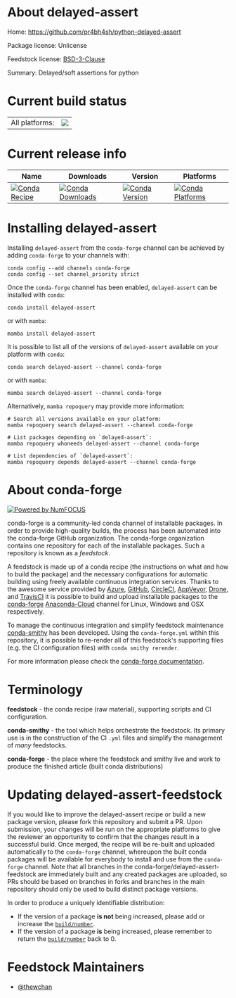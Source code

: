 About delayed-assert
====================

Home: https://github.com/pr4bh4sh/python-delayed-assert

Package license: Unlicense

Feedstock license: [BSD-3-Clause](https://github.com/conda-forge/delayed-assert-feedstock/blob/main/LICENSE.txt)

Summary: Delayed/soft assertions for python

Current build status
====================


<table><tr><td>All platforms:</td>
    <td>
      <a href="https://dev.azure.com/conda-forge/feedstock-builds/_build/latest?definitionId=15940&branchName=main">
        <img src="https://dev.azure.com/conda-forge/feedstock-builds/_apis/build/status/delayed-assert-feedstock?branchName=main">
      </a>
    </td>
  </tr>
</table>

Current release info
====================

| Name | Downloads | Version | Platforms |
| --- | --- | --- | --- |
| [![Conda Recipe](https://img.shields.io/badge/recipe-delayed--assert-green.svg)](https://anaconda.org/conda-forge/delayed-assert) | [![Conda Downloads](https://img.shields.io/conda/dn/conda-forge/delayed-assert.svg)](https://anaconda.org/conda-forge/delayed-assert) | [![Conda Version](https://img.shields.io/conda/vn/conda-forge/delayed-assert.svg)](https://anaconda.org/conda-forge/delayed-assert) | [![Conda Platforms](https://img.shields.io/conda/pn/conda-forge/delayed-assert.svg)](https://anaconda.org/conda-forge/delayed-assert) |

Installing delayed-assert
=========================

Installing `delayed-assert` from the `conda-forge` channel can be achieved by adding `conda-forge` to your channels with:

```
conda config --add channels conda-forge
conda config --set channel_priority strict
```

Once the `conda-forge` channel has been enabled, `delayed-assert` can be installed with `conda`:

```
conda install delayed-assert
```

or with `mamba`:

```
mamba install delayed-assert
```

It is possible to list all of the versions of `delayed-assert` available on your platform with `conda`:

```
conda search delayed-assert --channel conda-forge
```

or with `mamba`:

```
mamba search delayed-assert --channel conda-forge
```

Alternatively, `mamba repoquery` may provide more information:

```
# Search all versions available on your platform:
mamba repoquery search delayed-assert --channel conda-forge

# List packages depending on `delayed-assert`:
mamba repoquery whoneeds delayed-assert --channel conda-forge

# List dependencies of `delayed-assert`:
mamba repoquery depends delayed-assert --channel conda-forge
```


About conda-forge
=================

[![Powered by
NumFOCUS](https://img.shields.io/badge/powered%20by-NumFOCUS-orange.svg?style=flat&colorA=E1523D&colorB=007D8A)](https://numfocus.org)

conda-forge is a community-led conda channel of installable packages.
In order to provide high-quality builds, the process has been automated into the
conda-forge GitHub organization. The conda-forge organization contains one repository
for each of the installable packages. Such a repository is known as a *feedstock*.

A feedstock is made up of a conda recipe (the instructions on what and how to build
the package) and the necessary configurations for automatic building using freely
available continuous integration services. Thanks to the awesome service provided by
[Azure](https://azure.microsoft.com/en-us/services/devops/), [GitHub](https://github.com/),
[CircleCI](https://circleci.com/), [AppVeyor](https://www.appveyor.com/),
[Drone](https://cloud.drone.io/welcome), and [TravisCI](https://travis-ci.com/)
it is possible to build and upload installable packages to the
[conda-forge](https://anaconda.org/conda-forge) [Anaconda-Cloud](https://anaconda.org/)
channel for Linux, Windows and OSX respectively.

To manage the continuous integration and simplify feedstock maintenance
[conda-smithy](https://github.com/conda-forge/conda-smithy) has been developed.
Using the ``conda-forge.yml`` within this repository, it is possible to re-render all of
this feedstock's supporting files (e.g. the CI configuration files) with ``conda smithy rerender``.

For more information please check the [conda-forge documentation](https://conda-forge.org/docs/).

Terminology
===========

**feedstock** - the conda recipe (raw material), supporting scripts and CI configuration.

**conda-smithy** - the tool which helps orchestrate the feedstock.
                   Its primary use is in the construction of the CI ``.yml`` files
                   and simplify the management of *many* feedstocks.

**conda-forge** - the place where the feedstock and smithy live and work to
                  produce the finished article (built conda distributions)


Updating delayed-assert-feedstock
=================================

If you would like to improve the delayed-assert recipe or build a new
package version, please fork this repository and submit a PR. Upon submission,
your changes will be run on the appropriate platforms to give the reviewer an
opportunity to confirm that the changes result in a successful build. Once
merged, the recipe will be re-built and uploaded automatically to the
`conda-forge` channel, whereupon the built conda packages will be available for
everybody to install and use from the `conda-forge` channel.
Note that all branches in the conda-forge/delayed-assert-feedstock are
immediately built and any created packages are uploaded, so PRs should be based
on branches in forks and branches in the main repository should only be used to
build distinct package versions.

In order to produce a uniquely identifiable distribution:
 * If the version of a package **is not** being increased, please add or increase
   the [``build/number``](https://docs.conda.io/projects/conda-build/en/latest/resources/define-metadata.html#build-number-and-string).
 * If the version of a package **is** being increased, please remember to return
   the [``build/number``](https://docs.conda.io/projects/conda-build/en/latest/resources/define-metadata.html#build-number-and-string)
   back to 0.

Feedstock Maintainers
=====================

* [@thewchan](https://github.com/thewchan/)

